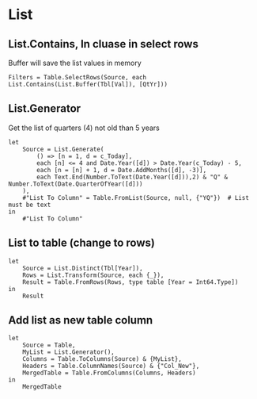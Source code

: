 # List

## List.Contains, In cluase in select rows
Buffer will save the list values in memory
```
Filters = Table.SelectRows(Source, each List.Contains(List.Buffer(Tbl[Val]), [QtYr]))
```

## List.Generator
Get the list of quarters (4) not old than 5 years
```
let
    Source = List.Generate(
        () => [n = 1, d = c_Today],
        each [n] <= 4 and Date.Year([d]) > Date.Year(c_Today) - 5,
        each [n = [n] + 1, d = Date.AddMonths([d], -3)],
        each Text.End(Number.ToText(Date.Year([d])),2) & "Q" & Number.ToText(Date.QuarterOfYear([d]))
    ),
    #"List To Column" = Table.FromList(Source, null, {"YQ"})  # List must be text
in
    #"List To Column"
```

## List to table (change to rows)
```
let
    Source = List.Distinct(Tbl[Year]),
    Rows = List.Transform(Source, each {_}),
    Result = Table.FromRows(Rows, type table [Year = Int64.Type])
in
    Result
```

## Add list as new table column
```
let
    Source = Table,
    MyList = List.Generator(),
    Columns = Table.ToColumns(Source) & {MyList}, 
    Headers = Table.ColumnNames(Source) & {"Col_New"},
    MergedTable = Table.FromColumns(Columns, Headers)
in
    MergedTable
``` 
